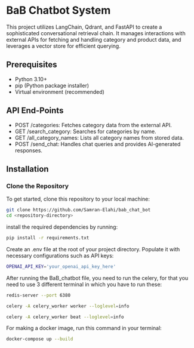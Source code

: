 # BaB Chatbot System

This project utilizes LangChain, Qdrant, and FastAPI to create a sophisticated conversational retrieval chain. It manages interactions with external APIs for fetching and handling category and product data, and leverages a vector store for efficient querying.

## Prerequisites

- Python 3.10+
- pip (Python package installer)
- Virtual environment (recommended)

## API End-Points

- POST /categories: Fetches category data from the external API.
- GET /search_category: Searches for categories by name.
- GET /all_category_names: Lists all category names from stored data.
- POST /send_chat: Handles chat queries and provides AI-generated responses.

## Installation

### Clone the Repository

To get started, clone this repository to your local machine:

```bash
git clone https://github.com/Samran-Elahi/bab_chat_bot
cd <repository-directory>
```
install the required dependencies by running:
```bash
pip install -r requirements.txt
```

Create an .env file at the root of your project directory. Populate it with necessary configurations such as API keys:

```bash
OPENAI_API_KEY='your_openai_api_key_here'
```
After running the BaB_chatbot file, you need to run the celery, for that you need to use 3 different terminal in which you have to run these:

```bash
redis-server --port 6380
```
```bash
celery -A celery_worker worker --loglevel=info
```
```bash
celery -A celery_worker beat --loglevel=info

```
For making a docker image, run this command in your terminal:
```bash
docker-compose up --build
```








